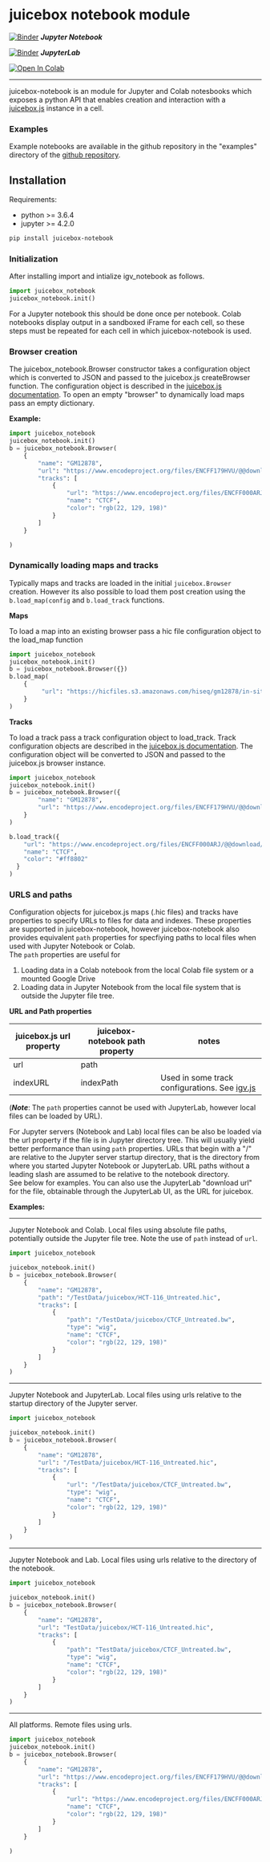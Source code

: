 
# juicebox notebook module

[![Binder](https://mybinder.org/badge_logo.svg)](https://mybinder.org/v2/gh/igvteam/juicebox-notebook/main?filepath=examples)   _**Jupyter Notebook**_

[![Binder](https://mybinder.org/badge_logo.svg)](https://mybinder.org/v2/gh/igvteam/juicebox-notebook/main?urlpath=lab/tree/examples)  _**JupyterLab**_

[![Open In Colab](https://colab.research.google.com/assets/colab-badge.svg)](https://colab.research.google.com/drive/1ebC3QUJiDGNUON34V2O99cGIdc11D3D5?usp=sharing)

----

juicebox-notebook is an module for Jupyter and Colab notesbooks which exposes a python API that 
enables creation and interaction with a [juicebox.js](https://github.com/igvteam/juicebox.js) instance in a cell.  

### Examples

Example notebooks are available in the github repository in the "examples" directory of the [github repository](https://github.com/igvteam/juicebox-notebook/tree/main/examples).

## Installation

Requirements:
* python >= 3.6.4
* jupyter >= 4.2.0

```bash
pip install juicebox-notebook
```

### Initialization

After installing import and intialize igv_notebook as follows. 

```python
import juicebox_notebook
juicebox_notebook.init()
```
For a Jupyter notebook this should be done once per notebook.   Colab notebooks display output in a sandboxed iFrame 
for each cell, so these steps must be repeated for each cell in which  juicebox-notebook is used.


### Browser creation

The juicebox_notebook.Browser constructor takes a configuration object which is converted to JSON and passed to the juicebox.js
createBrowser function.   The configuration object is described in the
[juicebox.js documentation](https://github.com/igvteam/juicebox.js#usage).  To open an empty "browser" to dynamically
load maps pass an empty dictionary.

**Example:**

```python
import juicebox_notebook
juicebox_notebook.init()
b = juicebox_notebook.Browser(
    {
        "name": "GM12878",
        "url": "https://www.encodeproject.org/files/ENCFF179HVU/@@download/ENCFF179HVU.hic",
        "tracks": [
            {
                "url": "https://www.encodeproject.org/files/ENCFF000ARJ/@@download/ENCFF000ARJ.bigWig",
                "name": "CTCF",
                "color": "rgb(22, 129, 198)"
            }
        ]
    }

)
```




### Dynamically loading maps and tracks

Typically maps and tracks are loaded in the initial ```juicebox.Browser``` creation.  However its also possible to 
load them post creation using the ```b.load_map(config``` and ```b.load_track``` functions.  


**Maps**

To load a map into an existing browser pass a hic file configuration object to the load_map function

```python
import juicebox_notebook
juicebox_notebook.init()
b = juicebox_notebook.Browser({})
b.load_map(
    {
         "url": "https://hicfiles.s3.amazonaws.com/hiseq/gm12878/in-situ/primary.hic"
    }
)
```

**Tracks**

To load a track pass a track configuration object to load_track.  Track configuration
objects are described in the [juicebox.js documentation](https://github.com/igvteam/juicebox.js#usage).
The configuration object will be converted to JSON and passed to the juicebox.js browser
instance.



```python
import juicebox_notebook
juicebox_notebook.init()
b = juicebox_notebook.Browser({
        "name": "GM12878",
        "url": "https://www.encodeproject.org/files/ENCFF179HVU/@@download/ENCFF179HVU.hic"
    }
)

b.load_track({
    "url": "https://www.encodeproject.org/files/ENCFF000ARJ/@@download/ENCFF000ARJ.bigWig",
    "name": "CTCF",
    "color": "#ff8802"
  }
)
```


### URLS and paths

Configuration objects for juicebox.js maps (.hic files) and tracks have properties to specify URLs to files for 
data and indexes.  These properties are  supported in juicebox-notebook, however juicebox-notebook also provides 
equivalent ```path``` properties for specfiying paths to  local files when used with Jupyter Notebook or Colab.  
The ```path``` properties are useful for

1. Loading data in a Colab notebook from the local Colab file system or a mounted Google Drive
1. Loading data in Jupyter Notebook from the local file system that is outside the Jupyter file tree. 


**URL and Path properties**

| juicebox.js url property  | juicebox-notebook path property | notes
| --------- | ----------- | -------- |
| url  | path |
| indexURL | indexPath | Used in some track configurations.  See [igv.js](https://github.com/igvteam/igv.js/wiki)


(_**Note**_: The ```path``` properties cannot be used with JupyterLab, however local files can
be loaded by URL).

For Jupyter servers (Notebook and Lab) local files can be also be loaded via the url property if the file is in 
Jupyter  directory tree.  This will usually yield better performance than using ```path``` properties.  URLs that begin 
with a "/" are relative to the Jupyter server startup directory, that is the directory from where you started 
Jupyter Notebook or JupyterLab.  URL paths without a leading slash are assumed to be relative to the notebook directory.  
See below for examples.  You can also use the JupyterLab "download url" for the file, obtainable through the JupyterLab UI, as the 
URL for juicebox.


**Examples:** 

----

Jupyter Notebook and Colab.  Local files using absolute file paths, potentially outside the Jupyter file tree.  Note the use 
of ```path``` instead of ```url```.

```python
import juicebox_notebook

juicebox_notebook.init()
b = juicebox_notebook.Browser(
    {
        "name": "GM12878",
        "path": "/TestData/juicebox/HCT-116_Untreated.hic",
        "tracks": [
            {
                "path": "/TestData/juicebox/CTCF_Untreated.bw",
                "type": "wig",
                "name": "CTCF",
                "color": "rgb(22, 129, 198)"
            }
        ]
    }
)
```

----

Jupyter Notebook and JupyterLab.  Local files using urls relative to the startup directory of the Jupyter server. 

```python
import juicebox_notebook

juicebox_notebook.init()
b = juicebox_notebook.Browser(
    {
        "name": "GM12878",
        "url": "/TestData/juicebox/HCT-116_Untreated.hic",
        "tracks": [
            {
                "url": "/TestData/juicebox/CTCF_Untreated.bw",
                "type": "wig",
                "name": "CTCF",
                "color": "rgb(22, 129, 198)"
            }
        ]
    }
)
```
----

Jupyter Notebook and Lab. Local files using urls relative to the directory of the notebook.

```python
import juicebox_notebook

juicebox_notebook.init()
b = juicebox_notebook.Browser(
    {
        "name": "GM12878",
        "url": "TestData/juicebox/HCT-116_Untreated.hic",
        "tracks": [
            {
                "path": "TestData/juicebox/CTCF_Untreated.bw",
                "type": "wig",
                "name": "CTCF",
                "color": "rgb(22, 129, 198)"
            }
        ]
    }
)
```
----

All platforms. Remote files using urls.

```python
import juicebox_notebook
juicebox_notebook.init()
b = juicebox_notebook.Browser(
    {
        "name": "GM12878",
        "url": "https://www.encodeproject.org/files/ENCFF179HVU/@@download/ENCFF179HVU.hic",
        "tracks": [
            {
                "url": "https://www.encodeproject.org/files/ENCFF000ARJ/@@download/ENCFF000ARJ.bigWig",
                "name": "CTCF",
                "color": "rgb(22, 129, 198)"
            }
        ]
    }

)
```


